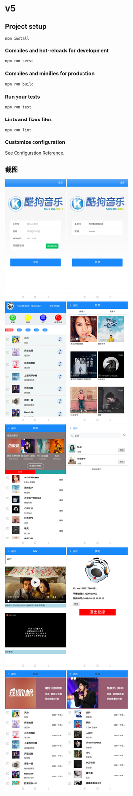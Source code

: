 # v5

## Project setup
```
npm install
```

### Compiles and hot-reloads for development
```
npm run serve
```

### Compiles and minifies for production
```
npm run build
```

### Run your tests
```
npm run test
```

### Lints and fixes files
```
npm run lint
```

### Customize configuration
See [Configuration Reference](https://cli.vuejs.org/config/).
## 截图
<img src='https://github.com/lorf999/musicApp/blob/master/sree/zhuche.png' width='200' alt='zhuche'>
<img src='https://github.com/lorf999/musicApp/blob/master/sree/denglu.png' width='200' alt='denglu'>
<img src='https://github.com/lorf999/musicApp/blob/master/sree/index.png' width='200' alt='index'>
<img src='https://github.com/lorf999/musicApp/blob/master/sree/songlist.png' width='200' alt='songlist'>
<img src='https://github.com/lorf999/musicApp/blob/master/sree/yueku.png' width='200' alt='yueku'>
<img src='https://github.com/lorf999/musicApp/blob/master/sree/search.png' width='200' alt='search'>
<img src='https://github.com/lorf999/musicApp/blob/master/sree/mv.png' width='200' alt='mv'>
<img src='https://github.com/lorf999/musicApp/blob/master/sree/my.png' width='200' alt='my'>
<img src='https://github.com/lorf999/musicApp/blob/master/sree/type1.png' width='200' alt='type1'>
<img src='https://github.com/lorf999/musicApp/blob/master/sree/type2.png' width='200' alt='type2'>
